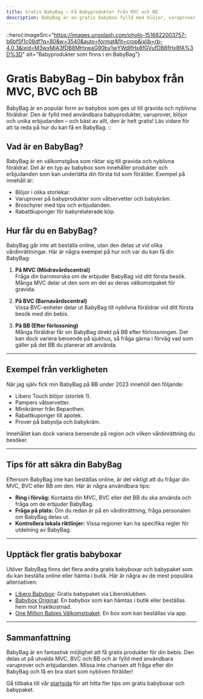 ```yaml
---
title: Gratis BabyBag – Få Babyprodukter från MVC och BB
description: BabyBag är en gratis babybox fylld med blöjor, varuprover och erbjudanden. Den delas ut på MVC, BVC och vissa BB. Läs mer om hur du kan få din BabyBag!
---
```


::hero{:imageSrc="https://images.unsplash.com/photo-1516822003757-b6bf5f1c08df?q=80&w=3540&auto=format&fit=crop&ixlib=rb-4.0.3&ixid=M3wxMjA3fDB8MHxwaG90by1wYWdlfHx8fGVufDB8fHx8fA%3D%3D" alt="Babyprodukter som finns i en BabyBag"}
# Gratis BabyBag – Din babybox från MVC, BVC och BB
BabyBag är en populär form av babybox som ges ut till gravida och nyblivna föräldrar. Den är fylld med användbara babyprodukter, varuprover, blöjor och unika erbjudanden – och bäst av allt, den är helt gratis! Läs vidare för att ta reda på hur du kan få en BabyBag.
::

## Vad är en BabyBag?
BabyBag är en välkomstgåva som riktar sig till gravida och nyblivna föräldrar. Det är en typ av babybox som innehåller produkter och erbjudanden som kan underlätta din första tid som förälder. Exempel på innehåll är:

- Blöjor i olika storlekar.
- Varuprover på babyprodukter som våtservetter och babykräm.
- Broschyrer med tips och erbjudanden.
- Rabattkuponger för babyrelaterade köp.

## Hur får du en BabyBag?
BabyBag går inte att beställa online, utan den delas ut vid olika vårdinrättningar. Här är några exempel på hur och var du kan få din BabyBag:

1. **På MVC (Mödravårdscentral)**  
   Fråga din barnmorska om de erbjuder BabyBag vid ditt första besök. Många MVC delar ut den som en del av deras välkomstpaket för gravida.

2. **På BVC (Barnavårdscentral)**  
   Vissa BVC-enheter delar ut BabyBag till nyblivna föräldrar vid ditt första besök med din bebis.

3. **På BB (Efter förlossning)**  
   Många föräldrar får sin BabyBag direkt på BB efter förlossningen. Det kan dock variera beroende på sjukhus, så fråga gärna i förväg vad som gäller på det BB du planerar att använda.

---

## Exempel från verkligheten
När jag själv fick min BabyBag på BB under 2023 innehöll den följande:

- Libero Touch blöjor (storlek 1).
- Pampers våtservetter.
- Minikrämer från Bepanthen.
- Rabattkuponger till apotek.
- Prover på babyolja och babykräm.

Innehållet kan dock variera beroende på region och vilken vårdinrättning du besöker.

---

## Tips för att säkra din BabyBag
Eftersom BabyBag inte kan beställas online, är det viktigt att du frågar din MVC, BVC eller BB om den. Här är några användbara tips:

- **Ring i förväg:** Kontakta din MVC, BVC eller det BB du ska använda och fråga om de erbjuder BabyBag.
- **Fråga på plats:** Om du redan är på en vårdinrättning, fråga personalen om BabyBag delas ut.
- **Kontrollera lokala riktlinjer:** Vissa regioner kan ha specifika regler för utdelning av BabyBag.

---

## Upptäck fler gratis babyboxar
Utöver BabyBag finns det flera andra gratis babyboxar och babypaket som du kan beställa online eller hämta i butik. Här är några av de mest populära alternativen:

- [Libero Babybox](gratis-libero-babybox.md): Gratis babypaket via Liberoklubben.
- [Babybox Original](babybox-original-gratis.md): En babybox som kan hämtas i butik eller beställas hem mot fraktkostnad.
- [One Million Babies Välkomstpaket](one-million-babies-valkomstpaket.md): En box som kan beställas via app.

---

## Sammanfattning
BabyBag är en fantastisk möjlighet att få gratis produkter för din bebis. Den delas ut på utvalda MVC, BVC och BB och är fylld med användbara varuprover och erbjudanden. Missa inte chansen att fråga efter din BabyBag och få en bra start som nybliven förälder!

Gå tillbaka till vår [startsida](index.md) för att hitta fler tips om gratis babyboxar och babypaket.
